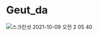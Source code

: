 # Geut_da
![스크린샷 2021-10-09 오전 2 05 40](https://user-images.githubusercontent.com/85682854/140888870-f63e6ee0-387b-49f9-bd54-5169fb9a67a9.png)
